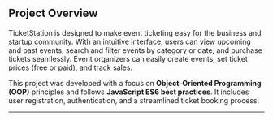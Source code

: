 ## Project Overview
TicketStation is designed to make event ticketing easy for the business and startup community. 
With an intuitive interface, users can view upcoming and past events, search and filter events by category or date, and purchase tickets seamlessly. 
Event organizers can easily create events, set ticket prices (free or paid), and track sales.

This project was developed with a focus on **Object-Oriented Programming (OOP)** principles and follows **JavaScript ES6 best practices**. 
It includes user registration, authentication, and a streamlined ticket booking process.

---
